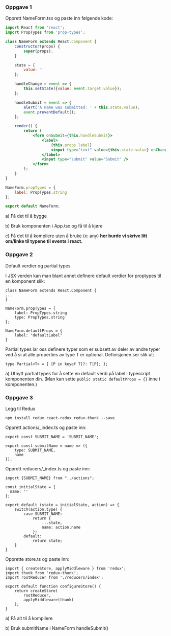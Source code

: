 ### Oppgave 1

Opprett NameForm.tsx og paste inn følgende kode:

```jsx harmony
import React from 'react';
import PropTypes from 'prop-types';

class NameForm extends React.Component {
    constructor(props) {
        super(props);
    }

    state = {
        value: ''
    };

    handleChange = event => {
        this.setState({value: event.target.value});
    };

    handleSubmit = event => {
        alert('A name was submitted: ' + this.state.value);
        event.preventDefault();
    };

    render() {
        return (
            <form onSubmit={this.handleSubmit}>
                <label>
                    {this.props.label}
                    <input type="text" value={this.state.value} onChange={this.handleChange} />
                </label>
                <input type="submit" value="Submit" />
            </form>
        );
    }
}

NameForm.propTypes = {
    label: PropTypes.string
};

export default NameForm;

```


a) Få det til å bygge

b) Bruk komponenten i App.tsx og få til å kjøre

c) Få det til å kompilere uten å bruke (x: any) **her burde vi skrive litt om/linke til typene til events i react.**

### Oppgave 2
Default verdier og partial types.

I JSX verden kan man blant annet definere default verdier for proptypes til en komponent slik:
```
class NameForm extends React.Component {
...
}

NameForm.propTypes = {
    label: PropTypes.string
    type: PropTypes.string
};

NameForm.defaultProps = {
    label: "defaultLabel"
}
```
Partial types lar oss definere typer som er subsett av deler av andre typer ved å si at alle properties av type T er optional. Definisjonen ser slik ut: 
```
type Partial<T> = { [P in keyof T]?: T[P]; };
```

a) Utnytt partial types for å sette en default verdi på label i typescript komponenten din.
(Man kan sette `public static defaultProps = {}` inne i komponenten.)

### Oppgave 3

Legg til Redux

```
npm install redux react-redux redux-thunk --save
```

Opprett actions/_index.ts og paste inn:

```
export const SUBMIT_NAME = 'SUBMIT_NAME';

export const submitName = name => ({
    type: SUBMIT_NAME,
    name
});
```

Opprett reducers/_index.ts og paste inn:
 ```
 import {SUBMIT_NAME} from "../actions";
 
 const initialState = {
   name: ''
 };
 
 export default (state = initialState, action) => {
     switch(action.type) {
         case SUBMIT_NAME:
             return {
                 ...state,
                 name: action.name
             };
         default:
             return state;
     }
 }
 ```
 
Opprette store.ts og paste inn:

```
import { createStore, applyMiddleware } from 'redux';
import thunk from 'redux-thunk';
import rootReducer from './reducers/index';

export default function configureStore() {
    return createStore(
        rootReducer,
        applyMiddleware(thunk)
    );
}
``` 
 a) Få alt til å kompilere
 
 b) Bruk submitName i NameForm handleSubmit()
